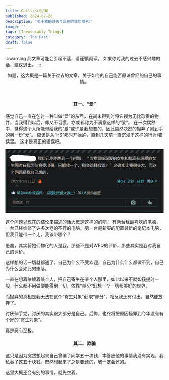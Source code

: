 ```yaml
---
title: Guilt/つみ/罪
published: 2024-07-20
description: '关于我的过去与现在的我的事#1'
image: ''
tags: [Inexcusably Things]
category: 'The Past'
draft: false 
---
```

:::warning
此文章可能会引起不适，请谨慎阅读。
如果你对我的过去不感兴趣的话，建议退出。
:::

<p style="text-align: center;">如题，这大概是一篇关于过去的文章，关于如今的自己能否原谅曾经的自己的事情。</p>
<br>
<h4><p style="text-align: center;">其一、“爱”</p></h4>

感觉自己一直在乞讨一种叫做“爱”的东西，在尚未得到时将它视为无比珍贵的物件，当我得到以后，却又不习惯，亦或者称为不满意这样的“爱”。
在一次偶然中，觉得这个人所能带给我的“爱”或许是我想要的，因此毅然决然的抛弃了刚到手的另一份“爱”。
应该是从“HS”那时开始的，直到几天前一直沉浸于这样的行为/错误里。
这才是真正的错误吧。

<img src="https://github.com/HoshiriAki/hoshiriaki.github.io/blob/main/src/content/posts/The_Past/Guilt/1.png?raw=true">

这个问题以现在的结论来描述的话大概是这样的的吧：
有两台我最喜欢的电脑，一台已经维修了许多次老的不行的电脑，另一台是新买的配置最新的笔记本电脑，但我只能带一个走，我该带哪个？

愚蠢，其实将她们物化的人是我。那些不是对WEQ的评价，那些其实是我对我自己的评价。

这样想的话一切就都通了，自己为什么不受欢迎，自己为什么什么都做不到，自己为什么会如此的堕落。

一直在想着依赖着某个人，把自己寄生在某个人那里，如此以来不就如孩提时一般，什么都不用做便能得到一切，依靠“养分”幻想一个一切都美好的世界。

而抛弃的真相是我无法在这个“寄生对象”获取“养分”，相反我还有付出，自然便放弃了。

讨厌伸手党，讨厌的其实很大部分是自己。后悔，也终将把原因怪罪到今年没有有个好的“寄生对象”。

真是恶心至极。

<h4><p style="text-align: center;">其二、欺骗</p></h4>

这只是因为突然想起来自己曾骗了同学五十块钱，本答应他的事情我没有实现，我私吞了这五十块钱。既然想起来了总是要还的，我一定会还的。

这里大概还会有别的事情，就先空着。